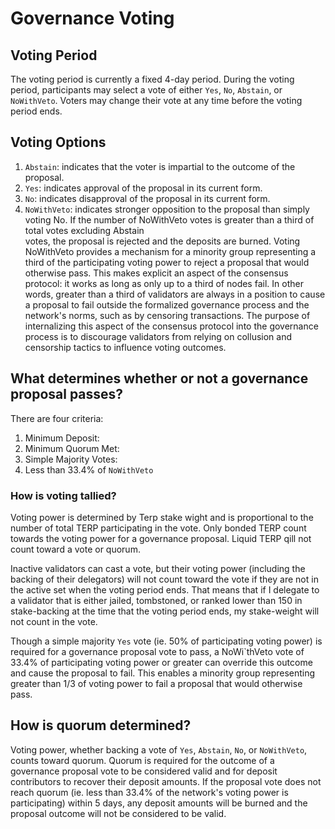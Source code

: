 # Governance Voting

## Voting Period 
The voting period is currently a fixed 4-day period. During the voting period, participants may select a vote of either `Yes`, `No`, `Abstain`, or `NoWithVeto`. Voters may change their vote at any time before the voting period ends.
## Voting Options 

1. `Abstain`: indicates that the voter is impartial to the outcome of the proposal.
2. `Yes`: indicates approval of the proposal in its current form.
3. `No`: indicates disapproval of the proposal in its current form.
4. `NoWithVeto`: indicates stronger opposition to the proposal than simply voting No. If the number of NoWithVeto votes is greater than a third of total votes excluding Abstain  
   votes, the proposal is rejected and the deposits are burned.
   Voting NoWithVeto provides a mechanism for a minority group representing a third of the participating voting power to reject a proposal that would otherwise pass. This makes explicit an aspect of the consensus protocol: it works as long as only up to a third of nodes fail. In other words, greater than a third of validators are always in a position to cause a proposal to fail outside the formalized governance process and the network's norms, such as by censoring transactions. The purpose of internalizing this aspect of the consensus protocol into the governance process is to discourage validators from relying on collusion and censorship tactics to influence voting outcomes.

## What determines whether or not a governance proposal passes?
There are four criteria:

1. Minimum Deposit:
2. Minimum Quorum Met:
3. Simple Majority Votes:
4. Less than 33.4% of `NoWithVeto`
### How is voting tallied?
Voting power is determined by Terp stake wight and is proportional to the number of total TERP participating in the vote. Only bonded TERP count towards the voting power for a governance proposal. Liquid TERP qill not count toward a vote or quorum. 

Inactive validators can cast a vote, but their voting power (including the backing of their delegators) will not count toward the vote if they are not in the active set when the voting period ends. That means that if I delegate to a validator that is either jailed, tombstoned, or ranked lower than 150 in stake-backing at the time that the voting period ends, my stake-weight will not count in the vote.

Though a simple majority `Yes` vote (ie. 50% of participating voting power) is required for a governance proposal vote to pass, a NoWi`thVeto vote of 33.4% of participating voting power or greater can override this outcome and cause the proposal to fail. This enables a minority group representing greater than 1/3 of voting power to fail a proposal that would otherwise pass.
## How is quorum determined?

Voting power, whether backing a vote of `Yes`, `Abstain`, `No`, or `NoWithVeto`, counts toward quorum. Quorum is required for the outcome of a governance proposal vote to be considered valid and for deposit contributors to recover their deposit amounts. If the proposal vote does not reach quorum (ie. less than 33.4% of the network's voting power is participating) within 5 days, any deposit amounts will be burned and the proposal outcome will not be considered to be valid.